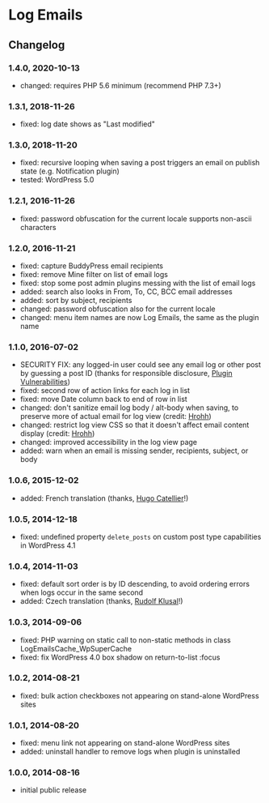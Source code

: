 # Log Emails

## Changelog

### 1.4.0, 2020-10-13

* changed: requires PHP 5.6 minimum (recommend PHP 7.3+)

### 1.3.1, 2018-11-26

* fixed: log date shows as "Last modified"

### 1.3.0, 2018-11-20

* fixed: recursive looping when saving a post triggers an email on publish state (e.g. Notification plugin)
* tested: WordPress 5.0

### 1.2.1, 2016-11-26

* fixed: password obfuscation for the current locale supports non-ascii characters

### 1.2.0, 2016-11-21

* fixed: capture BuddyPress email recipients
* fixed: remove Mine filter on list of email logs
* fixed: stop some post admin plugins messing with the list of email logs
* added: search also looks in From, To, CC, BCC email addresses
* added: sort by subject, recipients
* changed: password obfuscation also for the current locale
* changed: menu item names are now Log Emails, the same as the plugin name

### 1.1.0, 2016-07-02

* SECURITY FIX: any logged-in user could see any email log or other post by guessing a post ID (thanks for responsible disclosure, [Plugin Vulnerabilities](https://www.pluginvulnerabilities.com/))
* fixed: second row of action links for each log in list
* fixed: move Date column back to end of row in list
* changed: don't sanitize email log body / alt-body when saving, to preserve more of actual email for log view (credit: [Hrohh](https://wordpress.org/support/profile/hrohh))
* changed: restrict log view CSS so that it doesn't affect email content display (credit: [Hrohh](https://wordpress.org/support/profile/hrohh))
* changed: improved accessibility in the log view page
* added: warn when an email is missing sender, recipients, subject, or body

### 1.0.6, 2015-12-02

* added: French translation (thanks, [Hugo Catellier](http://www.eticweb.ca/)!)

### 1.0.5, 2014-12-18

* fixed: undefined property `delete_posts` on custom post type capabilities in WordPress 4.1

### 1.0.4, 2014-11-03

* fixed: default sort order is by ID descending, to avoid ordering errors when logs occur in the same second
* added: Czech translation (thanks, [Rudolf Klusal](http://www.klusik.cz/)!)

### 1.0.3, 2014-09-06

* fixed: PHP warning on static call to non-static methods in class LogEmailsCache_WpSuperCache
* fixed: fix WordPress 4.0 box shadow on return-to-list :focus

### 1.0.2, 2014-08-21

* fixed: bulk action checkboxes not appearing on stand-alone WordPress sites

### 1.0.1, 2014-08-20

* fixed: menu link not appearing on stand-alone WordPress sites
* added: uninstall handler to remove logs when plugin is uninstalled

### 1.0.0, 2014-08-16

* initial public release
